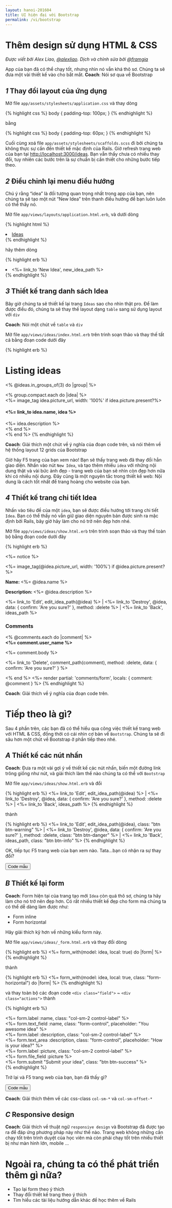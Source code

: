 ```yaml
---
layout: hanoi-201604
title: UI hiện đại với Bootstrap
permalink: /vi/bootstrap
---
```


# Thêm design sử dụng HTML & CSS

*Được viết bởi Alex Liao, [@alexliao](http://bannka.com/alex). Dịch và chỉnh sửa bởi [@framgia](https://github.com/framgia)*

App của bạn đã có thể chạy tốt, nhưng nhìn nó vẫn khá thô sơ. Chúng ta sẽ đưa một vài thiết kế vào cho bắt mắt.
**Coach**: Nói sơ qua về Bootstrap

## *1* Thay đổi layout của ứng dụng
Mở file `app/assets/stylesheets/application.css` và thay dòng

{% highlight css %}
body { padding-top: 100px; }
{% endhighlight %}

bằng

{% highlight css %}
body { padding-top: 60px; }
{% endhighlight %}

Cuối cùng xoá file `app/assets/stylesheets/scaffolds.scss` đi bởi chúng ta không thực sự cần đến thiết kế mặc định của Rails.
Giờ refresh trang web của bạn tại [http://localhost:3000/ideas](http://localhost:3000/ideas). Bạn vẫn thấy chưa có nhiều thay đổi, tuy nhiên các bước trên là sự chuẩn bị cần thiết cho những bước tiếp theo.

## *2* Điều chỉnh lại menu điều hướng
Chú ý rằng “idea” là đối tượng quan trọng nhất trong app của bạn, nên chúng ta sẽ tạo một nút “New Idea” trên thanh điều hướng để bạn luôn luôn có thể thấy nó.

Mở file `app/views/layouts/application.html.erb`, và dưới dòng

{% highlight html %}
<li class="active"><a href="/ideas">Ideas</a></li>
{% endhighlight %}

hãy thêm dòng

{% highlight erb %}
<li ><%= link_to 'New Idea', new_idea_path %></li>
{% endhighlight %}

## *3* Thiết kế trang danh sách Idea
Bây giờ chúng ta sẽ thiết kế lại trang `Ideas` sao cho nhìn thật pro. Để làm được điều đó, chúng ta sẽ thay thế layout dạng `table` sang sử dụng layout với `div`

**Coach**: Nói một chút về `table` và `div`

Mở file `app/views/ideas/index.html.erb` trên trình soạn thảo và thay thế tất cả bằng đoạn code dưới đây

{% highlight erb %}

<h1>Listing ideas</h1>

<% @ideas.in_groups_of(3) do |group| %>
  <div class="row">
    <% group.compact.each do |idea| %>
      <div class="col-md-4">
        <%= image_tag idea.picture_url, width: '100%' if idea.picture.present?%>
        <h4><%= link_to idea.name, idea %></h4>
        <%= idea.description %>
      </div>
    <% end %>
  </div>
<% end %>
{% endhighlight %}

**Coach**: Giải thích một chút về ý nghĩa của đoạn code trên, và nói thêm về hệ thống layout 12 grids của Bootstrap

Giờ hãy F5 trang của bạn xem nào! Bạn sẽ thấy trang web đã thay đổi hẳn giao diện. Nhấn vào nút `New Idea`, và tạo thêm nhiều `idea` với những nội dung thật và vài bức ảnh đẹp - trang web của bạn sẽ nhìn còn đẹp hơn nữa khi có nhiều nội dung. Đây cũng là một nguyên tắc trong thiết kế web: Nội dung là cách tốt nhất để trang hoàng cho website của bạn.

## *4* Thiết kế trang chi tiết Idea
Nhấn vào tiêu đề của một `idea`, bạn sẽ được điều hướng tới trang chi tiết `Idea`. Bạn có thể thấy nó vẫn giữ giao diện nguyên bản được sinh ra mặc định bởi Rails, bây giờ hãy làm cho nó trở nên đẹp hơn nhé.

Mở file `app/views/ideas/show.html.erb` trên trình soạn thảo và thay thế toàn bộ bằng đoạn code dưới đây

{% highlight erb %}
<p id="notice"><%= notice %></p>

<div class="row">
  <div class="col-md-9">
    <%= image_tag(@idea.picture_url, width: '100%') if @idea.picture.present? %>
  </div>

  <div class="col-md-3">
    <p><b>Name: </b><%= @idea.name %></p>
    <p><b>Description: </b><%= @idea.description %></p>
    <p>
      <%= link_to 'Edit', edit_idea_path(@idea) %> |
      <%= link_to 'Destroy', @idea, data: { confirm: 'Are you sure?' }, method: :delete %> |
      <%= link_to 'Back', ideas_path %>
    </p>
  </div>
</div>
<h3>Comments</h3>
<% @comments.each do |comment| %>
  <div>
    <strong><%= comment.user_name %></strong>
    <br />
    <p><%= comment.body %></p>
    <p><%= link_to 'Delete', comment_path(comment), method: :delete, data: { confirm: 'Are you sure?' } %></p>
  </div>
<% end %>
<%= render partial: 'comments/form', locals: { comment: @comment } %>
{% endhighlight %}

**Coach**: Giải thích về ý nghĩa của đoạn code trên.

# Tiếp theo là gì?

Sau 4 phần trên, các bạn đã có thể hiểu qua công việc thiết kế trang web với HTML & CSS, đồng thời có cái nhìn cơ bản về `Bootstrap`. Chúng ta sẽ đi sâu hơn một chút về Bootstrap ở phần tiếp theo nhé.

## *A* Thiết kế các nút nhấn
**Coach**: Đưa ra một vài gợi ý về thiết kế các nút nhấn, biến một đường link trông giống như nút, và giải thích làm thế nào chúng ta có thể với `Bootstrap`

<div class="collapse" id="button-example">
  Mở file <code>app/views/ideas/show.html.erb</code> và đổi

  {% highlight erb %}
  <%= link_to 'Edit', edit_idea_path(@idea) %> |
  <%= link_to 'Destroy', @idea, data: { confirm: 'Are you sure?' }, method: :delete %> |
  <%= link_to 'Back', ideas_path %>
  {% endhighlight %}

  thành

  {% highlight erb %}
  <%= link_to 'Edit', edit_idea_path(@idea), class: "btn btn-warning" %> |
  <%= link_to 'Destroy', @idea, data: { confirm: 'Are you sure?' }, method: :delete, class: "btn btn-danger" %> |
  <%= link_to 'Back', ideas_path, class: "btn btn-info" %>
  {% endhighlight %}

  OK, tiếp tục F5 trang web của bạn xem nào. Tata...bạn có nhận ra sự thay đổi?
</div>
<button class="btn btn-info" type="button" data-toggle="collapse" data-target="#button-example" aria-expanded="false" aria-controls="button-example">
  Code mẫu
</button>

## *B* Thiết kế lại form

**Coach**: Form hiện tại của trang tạo mới `Idea` còn quá thô sơ, chúng ta hãy làm cho nó trở nên đẹp hơn. Có rất nhiều thiết kế đẹp cho form mà chúng ta có thể dễ dàng làm được như:

<ul>
  <li>Form inline</li>
  <li>Form horizontal</li>
</ul>

Hãy giải thích kỹ hơn về những kiểu form này.

<div class="collapse" id="form-example">
  Mở file <code>app/views/ideas/_form.html.erb</code> và thay đổi dòng

  {% highlight erb %}
  <%= form_with(model: idea, local: true) do |form| %>
  {% endhighlight %}

  thành

  {% highlight erb %}
  <%= form_with(model: idea, local: true, class: "form-horizontal") do |form| %>
  {% endhighlight %}

  và thay toàn bộ các đoạn code <code>&lt;div class="field"&gt;</code> ~ <code>&lt;div class="actions"&gt;</code> thành

  {% highlight erb %}
  <div class="form-group">
    <%= form.label :name, class: "col-sm-2 control-label" %>
    <div class="col-sm-10">
      <%= form.text_field :name, class: "form-control", placeholder: "You awesome idea" %>
    </div>
  </div>
  <div class="form-group">
    <%= form.label :description, class: "col-sm-2 control-label" %>
    <div class="col-sm-10">
      <%= form.text_area :description, class: "form-control", placeholder: "How is your idea?" %>
    </div>
  </div>
  <div class="form-group">
    <%= form.label :picture, class: "col-sm-2 control-label" %>
    <div class="col-sm-10">
      <%= form.file_field :picture %>
    </div>
  </div>
  <div class="form-group">
    <div class="col-sm-offset-2 col-sm-10">
      <%= form.submit "Submit your idea", class: "btn btn-success" %>
    </div>
  </div>
  {% endhighlight %}

  Trở lại và F5 trang web của bạn, bạn đã thấy gì?
</div>
<button class="btn btn-info" type="button" data-toggle="collapse" data-target="#form-example" aria-expanded="false" aria-controls="form-example">
  Code mẫu
</button>

**Coach**: Giải thích thêm về các css-class `col-sm-*` và `col-sm-offset-*`

## *C* Responsive design
**Coach**: Giải thích về thuật ngữ `responsive design` và Bootstrap đã được tạo ra để đáp ứng phương pháp này như thế nào. Trang web không những cần chạy tốt trên trình duyệt của học viên mà còn phải chạy tốt trên nhiều thiết bị như màn hình lớn, mobile ...

# Ngoài ra, chúng ta có thể phát triển thêm gì nữa?
- Tạo lại form theo ý thích
- Thay đổi thiết kế trang theo ý thích
- Tìm hiểu các tài liệu hướng dẫn khác để học thêm về Rails
